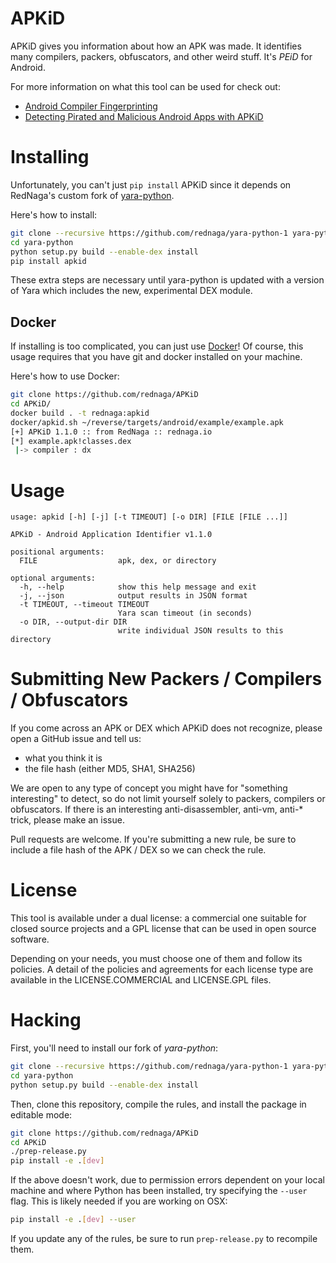 # APKiD

APKiD gives you information about how an APK was made. It identifies many compilers, packers, obfuscators, and other weird stuff. It's _PEiD_ for Android.

For more information on what this tool can be used for check out:

* [Android Compiler Fingerprinting](http://hitcon.org/2016/CMT/slide/day1-r0-e-1.pdf)
* [Detecting Pirated and Malicious Android Apps with APKiD](http://rednaga.io/2016/07/31/detecting_pirated_and_malicious_android_apps_with_apkid/)

# Installing

Unfortunately, you can't just `pip install` APKiD since it depends on RedNaga's custom fork of [yara-python](https://github.com/rednaga/yara-python-1).

Here's how to install:

```bash
git clone --recursive https://github.com/rednaga/yara-python-1 yara-python
cd yara-python
python setup.py build --enable-dex install
pip install apkid
```

These extra steps are necessary until yara-python is updated with a version of Yara which includes the new, experimental DEX module.

## Docker

If installing is too complicated, you can just use [Docker](https://www.docker.com/community-edition)! Of course, this usage requires that you have git and docker installed on your machine.

Here's how to use Docker:

```bash
git clone https://github.com/rednaga/APKiD
cd APKiD/
docker build . -t rednaga:apkid
docker/apkid.sh ~/reverse/targets/android/example/example.apk
[+] APKiD 1.1.0 :: from RedNaga :: rednaga.io
[*] example.apk!classes.dex
 |-> compiler : dx
```

# Usage

```
usage: apkid [-h] [-j] [-t TIMEOUT] [-o DIR] [FILE [FILE ...]]

APKiD - Android Application Identifier v1.1.0

positional arguments:
  FILE                  apk, dex, or directory

optional arguments:
  -h, --help            show this help message and exit
  -j, --json            output results in JSON format
  -t TIMEOUT, --timeout TIMEOUT
                        Yara scan timeout (in seconds)
  -o DIR, --output-dir DIR
                        write individual JSON results to this directory
```

# Submitting New Packers / Compilers / Obfuscators

If you come across an APK or DEX which APKiD does not recognize, please open a GitHub issue and tell us:

* what you think it is
* the file hash (either MD5, SHA1, SHA256)

We are open to any type of concept you might have for "something interesting" to detect, so do not limit yourself solely to packers, compilers or obfuscators. If there is an interesting anti-disassembler, anti-vm, anti-* trick, please make an issue.

Pull requests are welcome. If you're submitting a new rule, be sure to include a file hash of the APK / DEX so we can check the rule.

# License

This tool is available under a dual license: a commercial one suitable for closed source projects and a GPL license that can be used in open source software.

Depending on your needs, you must choose one of them and follow its policies. A detail of the policies and agreements for each license type are available in the LICENSE.COMMERCIAL and LICENSE.GPL files.

# Hacking

First, you'll need to install our fork of _yara-python_:

```bash
git clone --recursive https://github.com/rednaga/yara-python-1 yara-python
cd yara-python
python setup.py build --enable-dex install
```

Then, clone this repository, compile the rules, and install the package in editable mode:

```bash
git clone https://github.com/rednaga/APKiD
cd APKiD
./prep-release.py
pip install -e .[dev]
```

If the above doesn't work, due to permission errors dependent on your local machine and where Python has been installed, try specifying the `--user` flag. This is likely needed if you are working on OSX:

```bash
pip install -e .[dev] --user
```

If you update any of the rules, be sure to run `prep-release.py` to recompile them.
